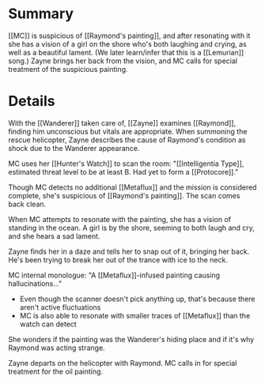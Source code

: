 # Summary

[[MC]] is suspicious of [[Raymond's painting]], and after resonating with it she has a vision of a girl on the shore who's both laughing and crying, as well as a beautiful lament. (We later learn/infer that this is a [[Lemurian]] song.) Zayne brings her back from the vision, and MC calls for special treatment of the suspicious painting.
# Details

With the [[Wanderer]] taken care of, [[Zayne]] examines [[Raymond]], finding him unconscious but vitals are appropriate. When summoning the rescue helicopter, Zayne describes the cause of Raymond's condition as shock due to the Wanderer appearance.

MC uses her [[Hunter's Watch]] to scan the room: "[[Intelligentia Type]], estimated threat level to be at least B. Had yet to form a [[Protocore]]."

Though MC detects no additional [[Metaflux]] and the mission is considered complete, she's suspicious of [[Raymond's painting]]. The scan comes back clean.

When MC attempts to resonate with the painting, she has a vision of standing in the ocean. A girl is by the shore, seeming to both laugh and cry, and she hears a sad lament.

Zayne finds her in a daze and tells her to snap out of it, bringing her back. He's been trying to break her out of the trance with ice to the neck.

MC internal monologue: "A [[Metaflux]]-infused painting causing hallucinations..."
* Even though the scanner doesn't pick anything up, that's because there aren't active fluctuations
* MC is also able to resonate with smaller traces of [[Metaflux]] than the watch can detect

She wonders if the painting was the Wanderer's hiding place and if it's why Raymond was acting strange.

Zayne departs on the helicopter with Raymond. MC calls in for special treatment for the  oil painting.